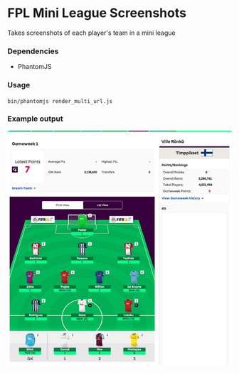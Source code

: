 # FPL Mini League Screenshots

Takes screenshots of each player's team in a mini league

### Dependencies

- PhantomJS

### Usage

 `bin/phantomjs render_multi_url.js`

### Example output

![rendermulti-1](rendermulti-1.png)